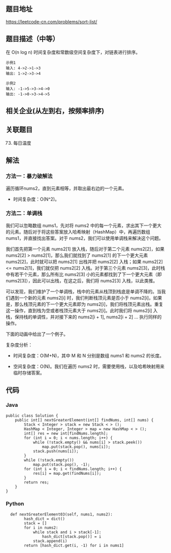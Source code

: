 ## 题目地址
https://leetcode-cn.com/problems/sort-list/

## 题目描述（中等）

在 O(n log n) 时间复杂度和常数级空间复杂度下，对链表进行排序。
```
示例1
输入: 4->2->1->3
输出: 1->2->3->4

示例2
输入: -1->5->3->4->0
输出: -1->0->3->4->5
```

## 相关企业(从左到右，按频率排序)

## 关联题目
73. 每日温度


## 解法
### 方法一：暴力破解法
遍历循环nums2，直到元素相等，并取出最右边的一个元素。

* 时间复杂度：O(N^2)。

### 方法二：单调栈
我们可以忽略数组 nums1，先对将 nums2 中的每一个元素，求出其下一个更大的元素。随后对于将这些答案放入哈希映射（HashMap）中，再遍历数组 nums1，并直接找出答案。对于 nums2，我们可以使用单调栈来解决这个问题。

我们首先把第一个元素 nums2[1] 放入栈，随后对于第二个元素 nums2[2]，如果 nums2[2] > nums2[1]，那么我们就找到了 nums2[1] 的下一个更大元素 nums2[2]，此时就可以把 nums2[1] 出栈并把 nums2[2] 入栈；如果 nums2[2] <= nums2[1]，我们就仅把 nums2[2] 入栈。对于第三个元素 nums2[3]，此时栈中有若干个元素，那么所有比 nums2[3] 小的元素都找到了下一个更大元素（即 nums2[3]），因此可以出栈，在这之后，我们将 nums2[3] 入栈，以此类推。

可以发现，我们维护了一个单调栈，栈中的元素从栈顶到栈底是单调不降的。当我们遇到一个新的元素 nums2[i] 时，我们判断栈顶元素是否小于 nums2[i]，如果是，那么栈顶元素的下一个更大元素即为 nums2[i]，我们将栈顶元素出栈。重复这一操作，直到栈为空或者栈顶元素大于 nums2[i]。此时我们将 nums2[i] 入栈，保持栈的单调性，并对接下来的 nums2[i + 1], nums2[i + 2] ... 执行同样的操作。

下面的动画中给出了一个例子。

复杂度分析：

* 时间复杂度：O(M+N)，其中 M 和 N 分别是数组 nums1 和 nums2 的长度。

* 空间复杂度：O(N)。我们在遍历 nums2 时，需要使用栈，以及哈希映射用来临时存储答案。


## 代码
### Java
```
public class Solution {
    public int[] nextGreaterElement(int[] findNums, int[] nums) {
        Stack < Integer > stack = new Stack < > ();
        HashMap < Integer, Integer > map = new HashMap < > ();
        int[] res = new int[findNums.length];
        for (int i = 0; i < nums.length; i++) {
            while (!stack.empty() && nums[i] > stack.peek())
                map.put(stack.pop(), nums[i]);
            stack.push(nums[i]);
        }
        while (!stack.empty())
            map.put(stack.pop(), -1);
        for (int i = 0; i < findNums.length; i++) {
            res[i] = map.get(findNums[i]);
        }
        return res;
    }
}

```

### Python
```
  def nextGreaterElement03(self, nums1, nums2):
        hash_dict = dict()
        stack = []
        for i in nums2:
            while stack and i > stack[-1]:
                hash_dict[stack.pop()] = i
            stack.append(i)
        return [hash_dict.get(i, -1) for i in nums1]
```